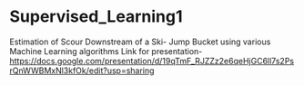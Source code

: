 # Supervised_Learning1
Estimation of Scour Downstream of a Ski- Jump Bucket using various Machine Learning algorithms
Link for presentation-
https://docs.google.com/presentation/d/19qTmF_RJZZz2e6qeHjGC6ll7s2PsrQnWWBMxNl3kfOk/edit?usp=sharing
